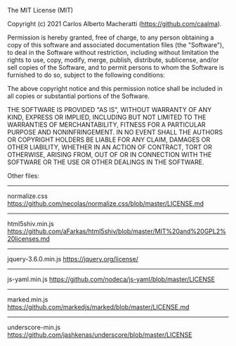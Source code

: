 The MIT License (MIT)

Copyright (c) 2021 Carlos Alberto Macheratti (https://github.com/caalma).

Permission is hereby granted, free of charge, to any person obtaining a copy
of this software and associated documentation files (the "Software"), to deal
in the Software without restriction, including without limitation the rights
to use, copy, modify, merge, publish, distribute, sublicense, and/or sell
copies of the Software, and to permit persons to whom the Software is
furnished to do so, subject to the following conditions:

The above copyright notice and this permission notice shall be included in all
copies or substantial portions of the Software.

THE SOFTWARE IS PROVIDED "AS IS", WITHOUT WARRANTY OF ANY KIND, EXPRESS OR
IMPLIED, INCLUDING BUT NOT LIMITED TO THE WARRANTIES OF MERCHANTABILITY,
FITNESS FOR A PARTICULAR PURPOSE AND NONINFRINGEMENT. IN NO EVENT SHALL THE
AUTHORS OR COPYRIGHT HOLDERS BE LIABLE FOR ANY CLAIM, DAMAGES OR OTHER
LIABILITY, WHETHER IN AN ACTION OF CONTRACT, TORT OR OTHERWISE, ARISING FROM,
OUT OF OR IN CONNECTION WITH THE SOFTWARE OR THE USE OR OTHER DEALINGS IN THE
SOFTWARE.


Other files:

---------------------------------------

normalize.css
https://github.com/necolas/normalize.css/blob/master/LICENSE.md

---------------------------------------

html5shiv.min.js
https://github.com/aFarkas/html5shiv/blob/master/MIT%20and%20GPL2%20licenses.md

---------------------------------------

jquery-3.6.0.min.js
https://jquery.org/license/

---------------------------------------

js-yaml.min.js
https://github.com/nodeca/js-yaml/blob/master/LICENSE

---------------------------------------

marked.min.js
https://github.com/markedjs/marked/blob/master/LICENSE.md

---------------------------------------

underscore-min.js
https://github.com/jashkenas/underscore/blob/master/LICENSE
